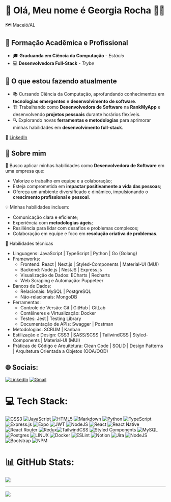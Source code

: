 # 💫 Olá, Meu nome é Georgia Rocha 👩‍🎓
🗺️ Maceió/AL<br>

## 🧠 **Formação Acadêmica e Profissional**  
- 🎓 **Graduanda em Ciência da Computação** - *Estácio*  
- 💻 **Desenvolvedora Full-Stack** - *Trybe* 

## 🚀 **O que estou fazendo atualmente**  
- 📚 Cursando Ciência da Computação, aprofundando conhecimentos em **tecnologias emergentes** e **desenvolvimento de software**.  
- 🏗️ Trabalhando como **Desenvolvedora de Software** na **RankMyApp** e desenvolvendo **projetos pessoais** durante horários flexíveis.  
- 🔍 Explorando novas **ferramentas e metodologias** para aprimorar minhas habilidades em **desenvolvimento full-stack**.  

💬 [LinkedIn](https://www.linkedin.com/in/georgia-rocha-dev/)<br>

## 🌟 **Sobre mim**  

🌱 Busco aplicar minhas habilidades como **Desenvolvedora de Software** em uma empresa que:  
- Valorize o trabalho em equipe e a colaboração;  
- Esteja comprometida em **impactar positivamente a vida das pessoas**;  
- Ofereça um ambiente diversificado e dinâmico, impulsionando o **crescimento profissional e pessoal**.  

💡 Minhas habilidades incluem:  
- Comunicação clara e eficiente;  
- Experiência com **metodologias ágeis**;  
- Resiliência para lidar com desafios e problemas complexos;  
- Colaboração em equipe e foco em **resolução criativa de problemas**.
  
📌 Habilidades técnicas
- Linguagens: JavaScript | TypeScript | Python | Go (Golang)
- Frameworks:<br>
    * Frontend: React | Next.js | Styled-Components | Material-UI (MUI)<br>
    * Backend: Node.js | NestJS | Express.js<br>
    * Visualização de Dados: ECharts | Recharts<br>
    * Web Scraping e Automação: Puppeteer<br>
- Bancos de Dados:<br>
    * Relacionais: MySQL | PostgreSQL<br>
    * Não-relacionais: MongoDB<br>
- Ferramentas:<br>
    * Controle de Versão: Git | GitHub | GitLab<br>
    * Contêineres e Virtualização: Docker<br>
    * Testes: Jest | Testing Library<br>
    * Documentação de APIs: Swagger | Postman<br>
- Metodologias: SCRUM | Kanban<br>
- Estilização e Design: CSS3 | SASS/SCSS | TailwindCSS | Styled-Components | Material-UI (MUI)<br>
- Práticas de Código e Arquitetura: Clean Code | SOLID | Design Patterns | Arquitetura Orientada a Objetos (OOA/OOD)<br>

## 🌐 Sociais:
[![LinkedIn](https://img.shields.io/badge/LinkedIn-0077B5?style=for-the-badge&logo=linkedin&logoColor=white)](https://linkedin.com/in/georgia-rocha-dev) 
[![Gmail](https://img.shields.io/badge/Gmail-D14836?style=for-the-badge&logo=gmail&logoColor=white)](https://mail.google.com/mail/?view=cm&fs=1&to=georgiab543@gmail.com)

# 💻 Tech Stack:
![CSS3](https://img.shields.io/badge/css3-%231572B6.svg?style=for-the-badge&logo=css3&logoColor=white) ![JavaScript](https://img.shields.io/badge/javascript-%23323330.svg?style=for-the-badge&logo=javascript&logoColor=%23F7DF1E) ![HTML5](https://img.shields.io/badge/html5-%23E34F26.svg?style=for-the-badge&logo=html5&logoColor=white) ![Markdown](https://img.shields.io/badge/markdown-%23000000.svg?style=for-the-badge&logo=markdown&logoColor=white) ![Python](https://img.shields.io/badge/python-3670A0?style=for-the-badge&logo=python&logoColor=ffdd54) ![TypeScript](https://img.shields.io/badge/typescript-%23007ACC.svg?style=for-the-badge&logo=typescript&logoColor=white) ![Express.js](https://img.shields.io/badge/express.js-%23404d59.svg?style=for-the-badge&logo=express&logoColor=%2361DAFB) ![Expo](https://img.shields.io/badge/expo-1C1E24?style=for-the-badge&logo=expo&logoColor=#D04A37) ![JWT](https://img.shields.io/badge/JWT-black?style=for-the-badge&logo=JSON%20web%20tokens) ![NodeJS](https://img.shields.io/badge/node.js-6DA55F?style=for-the-badge&logo=node.js&logoColor=white) ![React](https://img.shields.io/badge/react-%2320232a.svg?style=for-the-badge&logo=react&logoColor=%2361DAFB) ![React Native](https://img.shields.io/badge/react_native-%2320232a.svg?style=for-the-badge&logo=react&logoColor=%2361DAFB) ![React Router](https://img.shields.io/badge/React_Router-CA4245?style=for-the-badge&logo=react-router&logoColor=white) ![Redux](https://img.shields.io/badge/redux-%23593d88.svg?style=for-the-badge&logo=redux&logoColor=white)![TailwindCSS](https://img.shields.io/badge/tailwindcss-%2338B2AC.svg?style=for-the-badge&logo=tailwind-css&logoColor=white) ![Styled Components](https://img.shields.io/badge/styled--components-DB7093?style=for-the-badge&logo=styled-components&logoColor=white) ![MySQL](https://img.shields.io/badge/mysql-%2300f.svg?style=for-the-badge&logo=mysql&logoColor=white) ![Postgres](https://img.shields.io/badge/postgres-%23316192.svg?style=for-the-badge&logo=postgresql&logoColor=white) ![LINUX](https://img.shields.io/badge/Linux-FCC624?style=for-the-badge&logo=linux&logoColor=black) ![Docker](https://img.shields.io/badge/docker-%230db7ed.svg?style=for-the-badge&logo=docker&logoColor=white) ![ESLint](https://img.shields.io/badge/ESLint-4B3263?style=for-the-badge&logo=eslint&logoColor=white) ![Notion](https://img.shields.io/badge/Notion-%23000000.svg?style=for-the-badge&logo=notion&logoColor=white) ![Jira](https://img.shields.io/badge/jira-%230A0FFF.svg?style=for-the-badge&logo=jira&logoColor=white) ![NodeJS](https://img.shields.io/badge/node.js-6DA55F?style=for-the-badge&logo=node.js&logoColor=white) 
![Bootstrap](https://img.shields.io/badge/bootstrap-%23563D7C.svg?style=for-the-badge&logo=bootstrap&logoColor=white)  ![NPM](https://img.shields.io/badge/NPM-%23000000.svg?style=for-the-badge&logo=npm&logoColor=white) 

# 📊 GitHub Stats:

![](https://github-readme-stats.vercel.app/api/top-langs/?username=georgia-rocha&theme=dark&hide_border=false&include_all_commits=false&count_private=false&layout=compact)

---
[![](https://visitcount.itsvg.in/api?id=georgia-rocha&icon=0&color=0)](https://visitcount.itsvg.in)

<!-- Proudly created with GPRM ( https://gprm.itsvg.in ) -->
